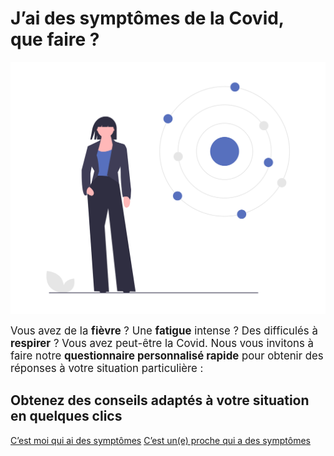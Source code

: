 # J’ai des symptômes de la Covid, que faire ?

<div class="illustration">
    <img src="illustrations/symptomesactuels.svg" alt="">
</div>

<div id="conseils-personnels" class="conseils">

<p>
<big>Vous avez de la <strong>fièvre</strong> ? Une <strong>fatigue</strong> intense ? Des difficulés à <strong>respirer</strong> ? Vous avez peut-être la Covid. Nous vous invitons à faire notre <strong>questionnaire personnalisé rapide</strong> pour obtenir des réponses à votre situation particulière :</big>
</p>

## Obtenez des conseils adaptés à votre situation en quelques clics

<div class="cta">
    <a class="button button-arrow"
        href="/#vaccins"
        data-set-profil="mes_infos"
        >C’est moi qui ai des symptômes</a>
    <a class="button button-outline button-arrow"
        href="/#nom"
        >C’est un(e) proche qui a des symptômes</a>
</div>

</div>
